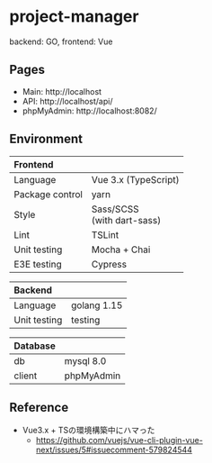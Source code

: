 # project-manager
backend: GO, frontend: Vue

## Pages
- Main: http://localhost
- API: http://localhost/api/
- phpMyAdmin: http://localhost:8082/

## Environment
| Frontend |  |
| :--- | :--- |
| Language | Vue 3.x (TypeScript) |
| Package control | yarn |
| Style | Sass/SCSS<br>(with dart-sass) |
| Lint | TSLint |
| Unit testing | Mocha + Chai |
| E3E testing | Cypress |

| Backend |  |
| :--- | :--- |
| Language | golang 1.15 |
| Unit testing | testing |

| Database |  |
| :--- | :--- |
| db | mysql 8.0 |
| client | phpMyAdmin |

## Reference
- Vue3.x + TSの環境構築中にハマった
  - https://github.com/vuejs/vue-cli-plugin-vue-next/issues/5#issuecomment-579824544
